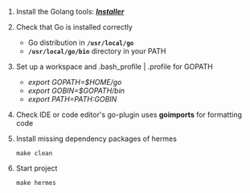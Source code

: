 1. Install the Golang tools: [***Installer***](https://golang.org/dl/)

2. Check that Go is installed correctly
    - Go distribution in **`/usr/local/go`**
    - **`/usr/local/go/bin`** directory in your PATH

3. Set up a workspace and .bash_profile | .profile for GOPATH
    - *export GOPATH=$HOME/go*
    - *export GOBIN=$GOPATH/bin*
    - *export PATH=$PATH:$GOBIN*

4. Check IDE or code editor's go-plugin uses **goimports** for formatting code

5. Install missing dependency packages of hermes
   ```
   make clean
   ```

6. Start project
   ```
   make hermes
   ```
